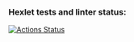 ### Hexlet tests and linter status:
[![Actions Status](https://github.com/natalialabunskaia/frontend-project-44/actions/workflows/hexlet-check.yml/badge.svg)](https://github.com/natalialabunskaia/frontend-project-44/actions)